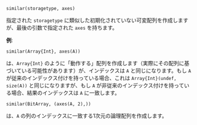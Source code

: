 ```
similar(storagetype, axes)
```

指定された `storagetype` に類似した初期化されていない可変配列を作成しますが、最後の引数で指定された `axes` を持ちます。

**例**:

```
similar(Array{Int}, axes(A))
```

は、`Array{Int}` のように「動作する」配列を作成します（実際にその配列に基づいている可能性があります）が、インデックスは `A` と同じになります。もし `A` が従来のインデックス付けを持っている場合、これは `Array{Int}(undef, size(A))` と同じになりますが、もし `A` が非従来のインデックス付けを持っている場合、結果のインデックスは `A` に一致します。

```
similar(BitArray, (axes(A, 2),))
```

は、`A` の列のインデックスに一致する1次元の論理配列を作成します。
